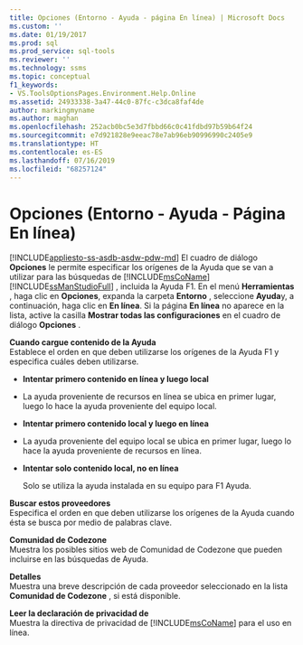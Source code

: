 ```yaml
---
title: Opciones (Entorno - Ayuda - página En línea) | Microsoft Docs
ms.custom: ''
ms.date: 01/19/2017
ms.prod: sql
ms.prod_service: sql-tools
ms.reviewer: ''
ms.technology: ssms
ms.topic: conceptual
f1_keywords:
- VS.ToolsOptionsPages.Environment.Help.Online
ms.assetid: 24933338-3a47-44c0-87fc-c3dca8faf4de
author: markingmyname
ms.author: maghan
ms.openlocfilehash: 252acb0bc5e3d7fbbd66c0c41fdbd97b59b64f24
ms.sourcegitcommit: e7d921828e9eeac78e7ab96eb90996990c2405e9
ms.translationtype: HT
ms.contentlocale: es-ES
ms.lasthandoff: 07/16/2019
ms.locfileid: "68257124"
---
```

# <a name="options-environment---help---online-page"></a>Opciones (Entorno - Ayuda - Página En línea)
[!INCLUDE[appliesto-ss-asdb-asdw-pdw-md](../../includes/appliesto-ss-asdb-asdw-pdw-md.md)]
El cuadro de diálogo **Opciones** le permite especificar los orígenes de la Ayuda que se van a utilizar para las búsquedas de [!INCLUDE[msCoName](../../includes/msconame_md.md)] [!INCLUDE[ssManStudioFull](../../includes/ssmanstudiofull-md.md)] , incluida la Ayuda F1. En el menú **Herramientas** , haga clic en **Opciones**, expanda la carpeta **Entorno** , seleccione **Ayuda**y, a continuación, haga clic en **En línea**. Si la página **En línea** no aparece en la lista, active la casilla **Mostrar todas las configuraciones** en el cuadro de diálogo **Opciones** .  
  
**Cuando cargue contenido de la Ayuda**  
Establece el orden en que deben utilizarse los orígenes de la Ayuda F1 y especifica cuáles deben utilizarse.  
  
-   **Intentar primero contenido en línea y luego local**  
  
-   La ayuda proveniente de recursos en línea se ubica en primer lugar, luego lo hace la ayuda proveniente del equipo local.  
  
-   **Intentar primero contenido local y luego en línea**  
  
-   La ayuda proveniente del equipo local se ubica en primer lugar, luego lo hace la ayuda proveniente de recursos en línea.  
  
-   **Intentar solo contenido local, no en línea**  
  
    Solo se utiliza la ayuda instalada en su equipo para F1 Ayuda.  
  
**Buscar estos proveedores**  
Especifica el orden en que deben utilizarse los orígenes de la Ayuda cuando ésta se busca por medio de palabras clave.  
  
**Comunidad de Codezone**  
Muestra los posibles sitios web de Comunidad de Codezone que pueden incluirse en las búsquedas de Ayuda.  
  
**Detalles**  
Muestra una breve descripción de cada proveedor seleccionado en la lista **Comunidad de Codezone** , si está disponible.  
  
**Leer la declaración de privacidad de**  
Muestra la directiva de privacidad de [!INCLUDE[msCoName](../../includes/msconame_md.md)] para el uso en línea.  
  

